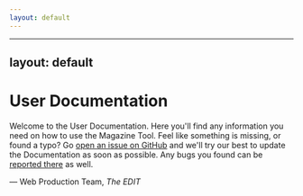 ```yaml
---
layout: default
---
```


---
layout: default
---

# User Documentation

Welcome to the User Documentation. Here you'll find any information you need on how to use the Magazine Tool. Feel like something is missing, or found a typo? Go [open an issue on GitHub][issues] and we'll try our best to update the Documentation as soon as possible. Any bugs you found can be [reported there][issues] as well.

— Web Production Team, *The EDIT*

[issues]: https://github.com/NAPWebProductionEditTeam/MagTool2/issues
